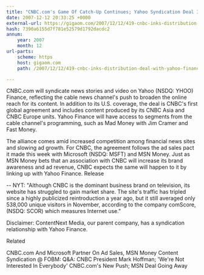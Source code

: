 ```yaml
---
title: "CNBC.com's Game Of Catch-Up Continues; Yahoo Syndication Deal Includes Europe, Asia"
date: 2007-12-12 20:33:25 +0000
external-url: https://gigaom.com/2007/12/12/419-cnbc-inks-distribution-deal-with-yahoo-finance-second-business-news-all/
hash: 7390a6155d7f781e52579d1792dacdc2
annum:
    year: 2007
    month: 12
url-parts:
    scheme: https
    host: gigaom.com
    path: /2007/12/12/419-cnbc-inks-distribution-deal-with-yahoo-finance-second-business-news-all/

---
```


CNBC.com will syndicate news stories and video on Yahoo (NSDQ: YHOO) Finance, reflecting the cable news channel's push to broaden the online reach for its content. In addition to its U.S. coverage, the deal is CNBC's first global agreement and includes content produced by its CNBC Asia and CNBC Europe units. Yahoo Finance will have access to segments from the cable channel's programming, such as Mad Money with Jim Cramer and Fast Money.



The alliance comes amid increased competition among financial news sites and slowing ad growth. For CNBC, the agreement follows the ad sales pact it made this week with Microsoft (NSDQ: MSFT) and MSN Money. Just as MSN Money bets that an association with CNBC will increase its brand awareness and ad revenue, CNBC expects the same will happen to it by linking up with Yahoo Finance. Release



-- NYT: "Although CNBC is the dominant business brand on television, its website has struggled to gain market share. The site's traffic has tripled since a highly publicized reintroduction a year ago, but it still averaged only 538,000 unique visitors in November, according to the company comScore, (NSDQ: SCOR) which measures Internet use." 



Disclaimer: ContentNext Media, our parent company, has a syndication relationship with Yahoo Finance.


Related


CNBC.com And Microsoft Partner On Ad Sales, MSN Money Content Syndication
@ FOBM: Q&A: CNBC President Mark Hoffman; 'We're Not Interested In Everybody'
CNBC.com's New Push; MSN Deal Going Away
